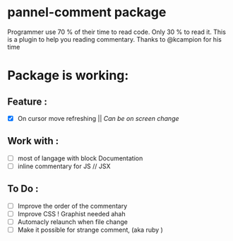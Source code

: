 # pannel-comment package

Programmer use 70 % of their time to read code. Only 30 % to read it.
This is a plugin to help you reading commentary.
Thanks to @kcampion for his time

#  Package is working:

## Feature :

- [x] On cursor move refreshing || *Can be on screen change*

## Work with :

- [ ] most of langage with block Documentation
- [ ] inline commentary for JS // JSX

## To Do :

- [ ] Improve the order of the commentary
- [ ] Improve CSS ! Graphist needed ahah
- [ ] Automacly relaunch when file change
- [ ] Make it possible for strange comment, (aka ruby )
